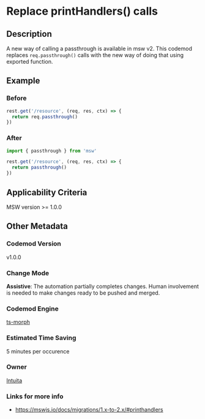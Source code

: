 

# Replace printHandlers() calls

## Description

A new way of calling a passthrough is available in msw v2. This codemod replaces `req.passthrough()` calls with the new way of doing that using exported function.

## Example

### Before

```ts
rest.get('/resource', (req, res, ctx) => {
  return req.passthrough()
})
```

### After

```ts
import { passthrough } from 'msw'

rest.get('/resource', (req, res, ctx) => {
  return passthrough()
})
```

## Applicability Criteria

MSW version >= 1.0.0

## Other Metadata

### Codemod Version

v1.0.0

### Change Mode

**Assistive**: The automation partially completes changes. Human involvement is needed to make changes ready to be pushed and merged.

### **Codemod Engine**

[ts-morph](https://github.com/dsherret/ts-morph)

### Estimated Time Saving

5 minutes per occurence

### Owner

[Intuita](https://github.com/intuita-inc)

### Links for more info

-   https://mswjs.io/docs/migrations/1.x-to-2.x/#printhandlers


